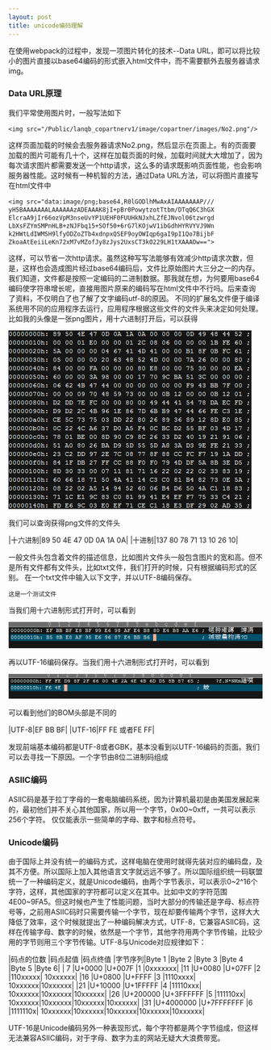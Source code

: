 ```yaml
---
layout: post
title: unicode编码理解
---
```


在使用webpack的过程中，发现一项图片转化的技术--Data URL，即可以将比较小的图片直接以base64编码的形式嵌入html文件中，而不需要额外去服务器请求img。

### Data URL原理
我们平常使用图片时，一般写法如下
~~~
<img src="/Public/lanqb_copartnerv1/image/copartner/images/No2.png"/>
~~~

这样页面加载的时候会去服务器请求No2.png，然后显示在页面上。有的页面要加载的图片可能有几十个，这样在加载页面的时候，加载时间就大大增加了，因为每次请求图片都需要发送一个http请求，这么多的请求既影响页面性能，也会影响服务器性能。这时候有一种机智的方法，通过Data URL方法，可以将图片直接写在html文件中

~~~
<img src="data:image/png;base64,R0lGODlhMwAxAIAAAAAAAP///
yH5BAAAAAAALAAAAAAzADEAAAK8jI+pBr0PowytzotTtbm/DTqQ6C3hGX
ElcraA9jIr66ozVpM3nseUvYP1UEHF0FUUHkNJxhLZfEJNvol06tzwrgd
LbXsFZYmSMPnHLB+zNJFbq15+SOf50+6rG7lKOjwV1ibGdhHYRVYVJ9Wn
k2HWtLdIWMSH9lfyODZoZTb4xdnpxQSEF9oyOWIqp6gaI9pI1Qo7BijbF
ZkoaAtEeiiLeKn72xM7vMZofJy8zJys2UxsCT3kO229LH1tXAAAOw==">
~~~

这样，可以节省一次http请求。虽然这种写写法能够有效减少http请求次数，但是，这样也会造成图片经过base64编码后，文件比原始图片大三分之一的内存。我们知道，文件都是按照一定编码的二进制数据。那我就在想，为何要用base64编码使字符串增长呢，直接用图片原来的编码写在html文件中不行吗。后来查询了资料，不仅明白了也了解了文字编码utf-8的原因。
不同的扩展名文件便于编译系统用不同的应用程序去运行，应用程序根据这些文件的文件头来决定如何处理。比如我的头像是一张png图片，用十六进制打开后，可以获得

![png-head](/img/png_head.png)

我们可以查询获得png文件的文件头

|十六进制|89 50 4E 47 0D 0A 1A 0A|
|十进制|137 80 78 71 13 10 26 10|

一般文件头包含着文件的描述信息，比如图片文件头一般包含图片的宽和高。但不是所有文件都有文件头，比如txt文件，我们打开的时候，只有根据编码形式的区别。
在一个txt文件中输入以下文字，并以UTF-8编码保存。

~~~
这是一个测试文件
~~~

当我们用十六进制形式打开时，可以看到

![utf-8](/img/utf-8.png)

再以UTF-16编码保存。当我们用十六进制形式打开时，可以看到

![utf-16](/img/utf-16.png)

可以看到他们的BOM头部是不同的

|UTF-8|EF BB BF|
|UTF-16|FF FE 或者FE FF|

发现前端基本编码都是UTF-8或者GBK，基本没看到以UTF-16编码的页面。我们可以去寻找一下原因。一个字节由8位二进制码组成

### ASIIC编码
ASIIC码是基于拉丁字母的一套电脑编码系统，因为计算机最初是由美国发展起来的，最初他们并不关心其他国家，所以用一个字节，0x00~0xff，一共可以表示256个字符。
仅仅能表示一些简单的字母、数字和标点符号。

### Unicode编码
由于国际上并没有统一的编码方式，这样电脑在使用时就得先装对应的编码盘，及其不方便。所以国际上加入其他语言文字就远远不够了。所以国际组织统一码联盟统一了一种编码定义，就是Unicode编码，由两个字节表示，可以表示0~2^16个字符，这样，其他国家的字符都可以定义在其中。比如中文的字符范围4E00~9FA5。但这时候也产生了性能问题，当时大部分的传输还是字母、标点符号等，之前用ASIIC码时只需要传输一个字节，现在却要传输两个字节，这样大大降低了效率，这个时候就提出了一种编码解决方式，UTF-8，它兼容ASIIC码，这样在传输字母、数字的时候，依然是一个字节，其他字符用两个字节传输，比较少用的字节则用三个字节传输。UTF-8与Unicode对应规律如下：

|码点的位数	|码点起值	|码点终值	|字节序列|Byte 1 |Byte 2	|Byte 3	 |Byte 4  |Byte 5  |Byte 6|
| 7			|U+0000		|U+007F		|1		|0xxxxxxx|
|11			|U+0080		|U+07FF		|2		|110xxxxx|	10xxxxxx|
|16			|U+0800		|U+FFFF		|3		|1110xxxx|	10xxxxxx|10xxxxxx|
|21			|U+10000	|U+1FFFFF	|4		|11110xxx|	10xxxxxx|10xxxxxx|10xxxxxx|
|26			|U+200000	|U+3FFFFFF	|5		|111110xx|	10xxxxxx|10xxxxxx|10xxxxxx|10xxxxxx|
|31			|U+4000000	|U+7FFFFFFF	|6		|1111110x|	10xxxxxx|10xxxxxx|10xxxxxx|10xxxxxx|10xxxxxx|

UTF-16是Unicode编码另外一种表现形式，每个字符都是两个字节组成，但这样无法兼容ASIIC编码，对于字母、数字为主的网站无疑大大浪费带宽。
